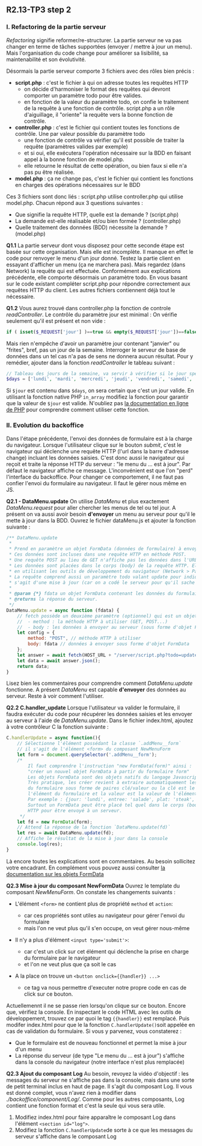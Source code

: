## R2.13-TP3 step 2


### I. Refactoring de la partie serveur

_Refactoring_ signifie reformer/re-structurer. 
La partie serveur ne va pas changer en terme de tâches supportées (envoyer / mettre à jour un menu).
Mais l'organisation du code change pour améliorer sa lisibilité, sa maintenabilité et son évolutivité.

Désormais la partie serveur comporte 3 fichiers avec des rôles bien précis :
* **script.php** : c'est le fichier à qui on adresse toutes les requêtes HTTP
    *   on décide d'harmoniser le format des requêtes qui devront comporter un paramètre todo pour être valides.
    *   en fonction de la valeur du paramètre todo, on confie le traitement de la requête à une fonction de contrôle.
  script.php a un rôle d'aiguillage, il "oriente" la requête vers la bonne fonction de contrôle.
* **controller.php** : c'est le fichier qui contient toutes les fonctions de contrôle. Une par valeur possible du paramètre todo
  * une fonction de contrôle va vérifier qu'il est possible de traiter la requête (paramètres valides par exemple)
  * et si oui, elle exécutera l'opération nécessaire sur la BDD en faisant appel à la bonne fonction de model.php.
  * elle retourne le résultat de cette opération, ou bien faux si elle n'a pas pu être réalisée.
* **model.php** : ça ne change pas, c'est le fichier qui contient les fonctions en charges des opérations nécessaires sur le BDD

Ces 3 fichiers sont donc liés : script.php utilise controller.php qui utilise model.php. Chacun répond aux 3 questions suivantes : 
*   Que signifie la requête HTTP, quelle est la demande ? (script.php)
*   La demande est-elle réalisable et/ou bien formée ? (controller.php)
*   Quelle traitement des données (BDD) nécessite la demande ? (model.php)


**Q1.1**
La partie serveur dont vous disposez pour cette seconde étape est basée sur cette organisation. Mais elle est incomplète.
Il manque en effet le code pour renvoyer le menu d'un jour donné.
Testez la partie client en essayant d'afficher un menu (ça ne marchera pas). 
Mais regardez (dans Network) la requête qui est effectuée. Conformément aux explications précédente, elle comporte désormais un paramètre todo.
En vous basant sur le code existant compléter script.php pour répondre correctement aux requêtes HTTP du client.
Les autres fichiers contiennent déjà tout le nécessaire.

**Q1.2**
Vous aurez trouvé dans controller.php la fonction de controle _readController_. Le contrôle du paramètre jour est minimal :
On vérifie seulement qu'il est présent et non vide :
```php
if ( isset($_REQUEST['jour'] )==true && empty($_REQUEST['jour'])==false ){...
```
Mais rien n'empêche d'avoir un paramètre jour contenant "janvier" ou "frites", bref, pas un jour de la semaine.
Interroger le serveur de base de données dans un tel cas n'a pas de sens ne donnera aucun résultat.
Pour y remédier, ajouter dans la fonction _readController_ le tableau suivant : 
```php
// Tableau des jours de la semaine, va servir à vérifier si le jour spécifié est valide
$days = ['lundi', 'mardi', 'mercredi', 'jeudi', 'vendredi', 'samedi', 'dimanche'];
```
Si ```$jour```  est contenu dans ```$days```, on sera certain que c'est un jour valide.
En utilisant la fonction native PHP ```in_array``` modifiez la fonction pour garantir que la valeur de ```$jour``` est valide.
N'oubliez pas [la documentation en ligne de PHP](http://php.net) pour comprendre comment utiliser cette fonction.


### II. Evolution du backoffice

Dans l'étape précédente, l'envoi des données de formulaire est à la charge du navigateur. Lorsque l'utilisateur
clique sur le bouton _submit_, c'est le navigateur qui déclenche une requête HTTP (l'url dans la barre d'adresse change)
incluant les données saisies. C'est donc aussi le navigateur qui reçoit et traite la réponse HTTP du 
serveur : "le menu du ... est à jour". Par défaut le navigateur affiche ce message. L'inconvénient est que l'on "perd"
l'interface du backoffice.
Pour changer ce comportement, il ne faut pas confier l'envoi du formulaire au navigateur. Il faut le gérer nous même en JS.

**Q2.1 - DataMenu.update**
On utilise _DataMenu_ et plus exactement _DataMenu.request_ pour aller chercher les menus de tel ou tel jour.
A présent on va aussi avoir besoin **d'envoyer** un menu au serveur pour qu'il le mette à jour dans la BDD.
Ouvrez le fichier dataMenu.js et ajouter la fonction suivante : 
```js
/** DataMenu.update
 * 
 * Prend en paramètre un objet FormData (données de formulaire) à envoyer au serveur.
 * Ces données sont incluses dans une requête HTTP en méthode POST.
 * Une requête POST au lieu de GET n'affiche pas les données dans l'URL (plus discret).
 * Les données sont placées dans le corps (body) de la requête HTTP. Elles restent visibles mais
 * en utilisant les outils de développement du navigateur (Network > Payload).
 * La requête comprend aussi un paramètre todo valant update pour indiquer au serveur qu'il
 * s'agit d'une mise à jour (car on a codé le serveur pour qu'il sache quoi faire en fonction de la valeur de todo).
 * 
 * @param {*} fdata un objet FormData contenant les données du formulaire à envoyer au serveur.
 * @returns la réponse du serveur.
 */
DataMenu.update = async function (fdata) {
    // fetch possède un deuxième paramètre (optionnel) qui est un objet de configuration de la requête HTTP:
    //  - method : la méthode HTTP à utiliser (GET, POST...)
    //  - body : les données à envoyer au serveur (sous forme d'objet FormData ou bien d'une chaîne de caractères, par exempe JSON)
    let config = {
        method: "POST", // méthode HTTP à utiliser
        body: fdata // données à envoyer sous forme d'objet FormData
    };
    let answer = await fetch(HOST_URL + "/server/script.php?todo=update", config);
    let data = await answer.json();
    return data;
}
```
Lisez bien les commentaires pour comprendre comment _DataMenu.update_ fonctionne.
A présent _DataMenu_ est capable **d'envoyer** des données au serveur. Reste à voir comment l'utiliser.

**Q2.2 C.handler_update**
Lorsque l'utilisateur va valider le formulaire, il faudra exécuter du code pour récupérer les données saisies
et les envoyer au serveur à l'aide de _DataMenu.update_. Dans le fichier index.html, ajoutez à votre contrôleur C
la fonction suivante : 
```js
C.handlerUpdate = async function(){
    // Sélectionne l'élément possédant la classe `.addMenu__form`
    // il s'agit de l'élément <form> du composant NewMenuForm
    let form = document.querySelector('.addMenu__form');
    /* 
        Il faut comprendre l'instruction "new FormData(form)" ainsi : 
        "créer un nouvel objet FormData à partir du formulaire form"
        Les objets FormData sont des objets natifs du langage Javascript.
        Très pratique, les créer revient à extraire automatiquement les données
        du formulaire sous forme de paires clé/valeur ou la clé est le nom de
        l'élément du formulaire et la valeur est la valeur de l'élément.
        Par exemple : {jour: 'lundi', entree: 'salade', plat: 'steak', dessert: 'tarte'}
        Surtout un FormData peut être placé tel quel dans le corps (body) d'une requête
        HTTP pour être envoyé à un serveur.
     */
    let fd = new FormData(form);
    // Attend la réponse de la fonction `DataMenu.update(fd)`
    let res = await DataMenu.update(fd);
    // Affiche le résultat de la mise à jour dans la console
    console.log(res);
}
```
Là encore toutes les explications sont en commentaires. Au besoin sollicitez votre encadrant.
En complément vous pouvez aussi consulter [la documentation sur les objets FormData](https://developer.mozilla.org/fr/docs/Web/API/XMLHttpRequest_API/Using_FormData_Objects)


**Q2.3 Mise à jour du composant NewFormData**
Ouvrez le template du composant _NewMenuForm_. On constate les changements suivants : 
*   L'élément ```<form>``` ne contient plus de propriété ```method``` et ```action```:
    *   car ces propriétés sont utiles au navigateur pour gérer l'envoi du formulaire
    *   mais l'on ne veut plus qu'il s'en occupe, on veut gérer nous-même

*   Il n'y a plus d'élément ```<input type='submit'>```:
    *   car c'est un click sur cet élément qui déclenche la prise en charge du formulaire par le navigateur
    *   et l'on ne veut plus que ça soit le cas
  
*   A la place on trouve un ```<button onclick={{handler}} ...>```
    *   ce tag va nous permettre d'executer notre propre code en cas de click sur ce bouton.
  
Actuellemennt il ne se passe rien lorsqu'on clique sur ce bouton. Encore que, vérifiez la console.
En inspectant le code HTML avec les outils de développement, trouvez ce par quoi le tag ```{{handler}}``` est remplacé.
Puis modifer index.html pour que le la fonction ```C.handlerUpdate()```soit appelée en cas de validation du formulaire.
Si vous y parvenez, vous constaterez :
*   Que le formulaire est de nouveau fonctionnel et permet la mise à jour d'un menu
*   La réponse du serveur (de type "Le menu du ... est à jour") s'affiche dans la console du navigateur (notre interface n'est plus remplacée)

**Q2.3 Ajout du composant Log**
Au besoin, revoyez la vidéo d'objectif : les messages du serveur ne s'affiche pas dans la console, mais dans une sorte 
de petit terminal inclus en haut de page. Il s'agit du composant Log. Il vous est donné complet, vous n'avez rien à 
modifier dans _./backoffice/component/Log/_. Comme pour les autres composants, Log contient une fonction format et c'est la seule
qui vous sera utile.
1.   Modifiez index.html pour faire apparaître le composant Log dans l'élément ```<section id="log">```.
2.   Modifiez la fonction ```C.handlerUpdate```de sorte à ce que les messages du serveur s'affiche dans le composant Log

